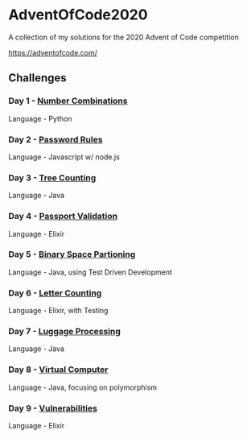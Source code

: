 # AdventOfCode2020
A collection of my solutions for the 2020 Advent of Code competition

https://adventofcode.com/

## Challenges
### Day 1 - [Number Combinations](https://adventofcode.com/2020/day/1)
Language - Python
### Day 2 - [Password Rules](https://adventofcode.com/2020/day/2)
Language - Javascript w/ node.js
### Day 3 - [Tree Counting](https://adventofcode.com/2020/day/3)
Language - Java
### Day 4 - [Passport Validation](https://adventofcode.com/2020/day/4)
Language - Elixir
### Day 5 - [Binary Space Partioning](https://adventofcode.com/2020/day/5)
Language - Java, using Test Driven Development
### Day 6 - [Letter Counting](https://adventofcode.com/2020/day/6)
Language - Elixir, with Testing
### Day 7 - [Luggage Processing](https://adventofcode.com/2020/day/7)
Language - Java
### Day 8 - [Virtual Computer](https://adventofcode.com/2020/day/8)
Language - Java, focusing on polymorphism
### Day 9 - [Vulnerabilities](https://adventofcode.com/2020/day/9)
Language - Elixir
